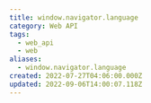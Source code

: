 ```yaml
---
title: window.navigator.language
category: Web API
tags:
  - web_api
  - web
aliases:
  - window.navigator.language
created: 2022-07-27T04:06:00.000Z
updated: 2022-09-06T14:00:07.118Z
---
```


<Metadata />
